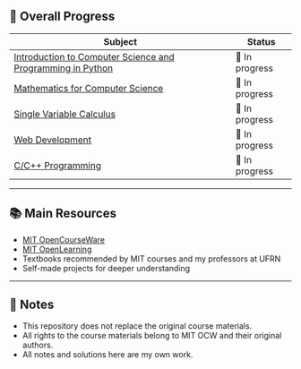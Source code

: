 ## 📅 Overall Progress

| Subject                                                                                                     | Status         |
| ---------------------------------------------------------------------------------------------------------- | -------------- |
| [Introduction to Computer Science and Programming in Python](https://github.com/jotavlim4/cs-and-computer-engineering-journey/tree/main/intro-programming-cs-python) | 🔄 In progress |
| [Mathematics for Computer Science](https://github.com/jotavlim4/cs-and-computer-engineering-journey/tree/main/math-for-cs)                                               | 🔄 In progress |
| [Single Variable Calculus](https://github.com/jotavlim4/cs-and-computer-engineering-journey/tree/main/single-variable-calculus)                                        | 🔄 In progress |
| [Web Development](https://github.com/jotavlim4/cs-and-computer-engineering-journey/tree/main/web-development) |🔄 In progress|
| [C/C++ Programming](https://github.com/jotavlim4/cs-and-computer-engineering-journey/tree/main/c-cpp-programming) |🔄 In progress|
---

## 📚 Main Resources

- [MIT OpenCourseWare](https://ocw.mit.edu)
- [MIT OpenLearning](https://openlearning.mit.edu/courses-programs/open-learning-library)
- Textbooks recommended by MIT courses and my professors at UFRN
- Self-made projects for deeper understanding

---

## 📌 Notes

- This repository does not replace the original course materials.
- All rights to the course materials belong to MIT OCW and their original authors.
- All notes and solutions here are my own work.

